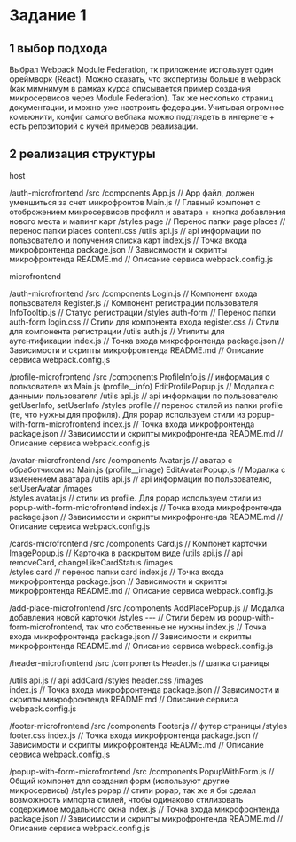 # Задание 1

## 1 выбор подхода

 Выбрал Webpack Module Federation, тк приложение использует один фреймворк (React). Можно сказать, что экспертизы больше в webpack (как мимнимум в рамках курса описывается пример создания микросервисов через Module Federation). Так же несколько страниц документации, и можно уже настроить федерации. Учитывая огромное комьюнити, конфиг самого вебпака можно подглядеть в интернете + есть репозиторий с кучей примеров реализации.  

## 2 реализация структуры

host 

/auth-microfrontend
  /src
    /components
      App.js                // App файл, должен уменшиться за счет микрофронтов
      Main.js               // Главный компонет с отоброжением микросервисов профиля и аватара + кнопка добавления нового места и мапинг карт 
    /styles
      page                  // Перенос папки page
      places                // перенос папки places
      content.css
    /utils
      api.js                 // api информации по пользователю и получения списка карт
    index.js                 // Точка входа микрофронтенда
  package.json               // Зависимости и скрипты микрофронтенда
  README.md                  // Описание сервиса
  webpack.config.js

  <!-- Контекст я бы убрал и апилировал API в микросервисах -->

microfrontend

/auth-microfrontend
  /src
    /components
      Login.js               // Компонент входа пользователя
      Register.js            // Компонент регистрации пользователя
      InfoTooltip.js         // Статус регистрации
    /styles
      auth-form              // Перенос папки auth-form 
      login.css              // Стили для компонента входа
      register.css           // Стили для компонента регистрации
    /utils
      auth.js                // Утилиты для аутентификации
    index.js                 // Точка входа микрофронтенда
  package.json               // Зависимости и скрипты микрофронтенда
  README.md                  // Описание сервиса
  webpack.config.js
  
/profile-microfrontend
  /src
    /components
      ProfileInfo.js          // информация о пользователе из Main.js (profile__info)
      EditProfilePopup.js     // Модалка с данными пользователя
   /utils
      api.js                  // api информации по пользователю getUserInfo, setUserInfo
    /styles
      profile                 // перенос стилей из папки profile (те, что нужны для профиля). Для popap используем стили из popup-with-form-microfrontend
    index.js                  // Точка входа микрофронтенда
  package.json                // Зависимости и скрипты микрофронтенда
  README.md                   // Описание сервиса
  webpack.config.js
  
/avatar-microfrontend
  /src
    /components
      Avatar.js              // аватар с обработчиком из Main.js (profile__image)
      EditAvatarPopup.js     // Модалка с изменением аватара
    /utils
      api.js                // api информации по пользователю, setUserAvatar 
    /images  
    /styles
      avatar.js              // стили из profile. Для popap используем стили из popup-with-form-microfrontend
    index.js                 // Точка входа микрофронтенда
  package.json               // Зависимости и скрипты микрофронтенда
  README.md                  // Описание сервиса
  webpack.config.js
  
/cards-microfrontend
  /src
    /components
      Card.js                // Компонет карточки
      ImagePopup.js          // Карточка в раскрытом виде
    /utils
      api.js                 // api removeCard, changeLikeCardStatus
    /images  
    /styles
     card                    // перенос папки card
    index.js                 // Точка входа микрофронтенда
  package.json               // Зависимости и скрипты микрофронтенда
  README.md                  // Описание сервиса
  webpack.config.js

  
/add-place-microfrontend
  /src
    /components
      AddPlacePopup.js       // Модалка добавления новой карточки
    /styles
     ---                     // Стили берем из popup-with-form-microfrontend, так что собственные не нужны
    index.js                 // Точка входа микрофронтенда
  package.json               // Зависимости и скрипты микрофронтенда
  README.md                  // Описание сервиса
  webpack.config.js

  
/header-microfrontend
  /src
    /components
      Header.js              // шапка страницы
  
   /utils
      api.js                 // api addCard
    /styles
     header.css
   /images  
    index.js                 // Точка входа микрофронтенда
  package.json               // Зависимости и скрипты микрофронтенда
  README.md                  // Описание сервиса
  webpack.config.js

/footer-microfrontend
  /src
    /components
      Footer.js              // футер страницы
    /styles
     footer.css
    index.js                 // Точка входа микрофронтенда
  package.json               // Зависимости и скрипты микрофронтенда
  README.md                  // Описание сервиса
  webpack.config.js

/popup-with-form-microfrontend
  /src
    /components
      PopupWithForm.js       // Общий компонет для создания форм (используют другие микросервисы)
    /styles
      popap // стили popap, так же я бы сделал возможность импорта стилей, чтобы одинаково стилизовать содержимое модального окна
    index.js                 // Точка входа микрофронтенда
  package.json               // Зависимости и скрипты микрофронтенда
  README.md                  // Описание сервиса
  webpack.config.js
